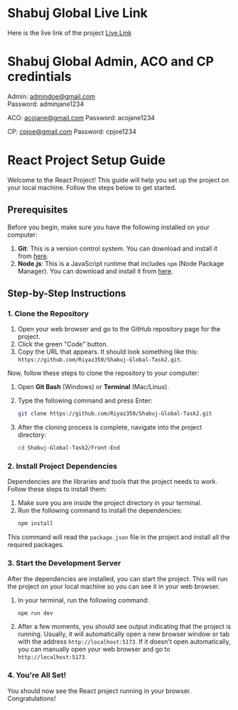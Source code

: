 # Shabuj Global Live Link

Here is the live link of the project [Live Link](https://shabuj-global-96e16.web.app/channelPartnerDashBoard)

# Shabuj Global Admin, ACO and CP credintials

Admin: admindoe@gmail.com  
Password: adminjane1234

ACO: acojane@gmail.com
Password: acojane1234

CP: cpjoe@gmail.com
Password: cpjoe1234

# React Project Setup Guide

Welcome to the React Project! This guide will help you set up the project on your local machine. Follow the steps below to get started.

## Prerequisites

Before you begin, make sure you have the following installed on your computer:
1. **Git**: This is a version control system. You can download and install it from [here](https://git-scm.com/downloads).
2. **Node.js**: This is a JavaScript runtime that includes `npm` (Node Package Manager). You can download and install it from [here](https://nodejs.org/).

## Step-by-Step Instructions

### 1. Clone the Repository

1. Open your web browser and go to the GitHub repository page for the project.
2. Click the green "Code" button.
3. Copy the URL that appears. It should look something like this: `https://github.com/Riyaz350/Shabuj-Global-Task2.git`.

Now, follow these steps to clone the repository to your computer:

1. Open **Git Bash** (Windows) or **Terminal** (Mac/Linux).
2. Type the following command and press Enter:
    ```bash
    git clone https://github.com/Riyaz350/Shabuj-Global-Task2.git
    ```

3. After the cloning process is complete, navigate into the project directory:
    ```bash
    cd Shabuj-Global-Task2/Front-End
    ```

### 2. Install Project Dependencies

Dependencies are the libraries and tools that the project needs to work. Follow these steps to install them:

1. Make sure you are inside the project directory in your terminal.
2. Run the following command to install the dependencies:
    ```bash
    npm install
    ```

This command will read the `package.json` file in the project and install all the required packages.

### 3. Start the Development Server

After the dependencies are installed, you can start the project. This will run the project on your local machine so you can see it in your web browser.

1. In your terminal, run the following command:
    ```bash
    npm run dev
    ```

2. After a few moments, you should see output indicating that the project is running. Usually, it will automatically open a new browser window or tab with the address `http://localhost:5173`. If it doesn't open automatically, you can manually open your web browser and go to `http://localhost:5173`.

### 4. You're All Set!

You should now see the React project running in your browser. Congratulations!
